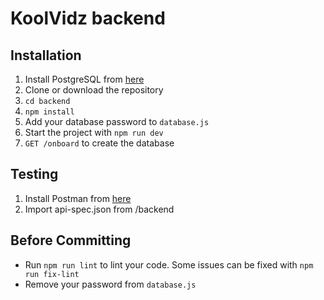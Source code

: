 # KoolVidz backend

## Installation

 1. Install PostgreSQL from [here](https://www.postgresql.org/download/)
 2. Clone or download the repository
 3. `cd backend`
 4. `npm install`
 5. Add your database password to `database.js`
 6. Start the project with `npm run dev`
 7. `GET /onboard` to create the database

## Testing

 1. Install Postman from [here](https://www.postman.com/downloads/)
 2. Import api-spec.json from /backend

## Before Committing

 - Run `npm run lint` to lint your code. Some issues can be fixed with `npm run fix-lint`
 - Remove your password from `database.js`
